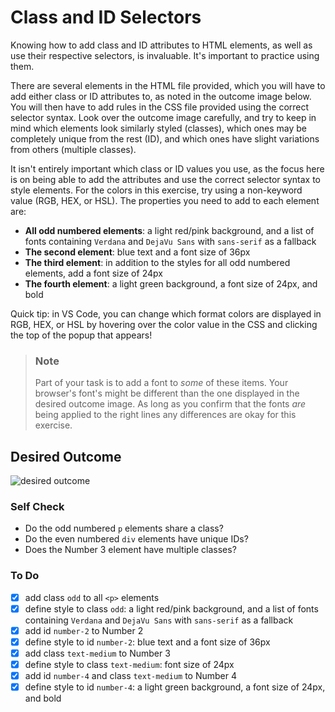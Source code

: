 # Class and ID Selectors

Knowing how to add class and ID attributes to HTML elements, as well as use their respective selectors, is invaluable. It's important to practice using them.

There are several elements in the HTML file provided, which you will have to add either class or ID attributes to, as noted in the outcome image below. You will then have to add rules in the CSS file provided using the correct selector syntax. Look over the outcome image carefully, and try to keep in mind which elements look similarly styled (classes), which ones may be completely unique from the rest (ID), and which ones have slight variations from others (multiple classes).

It isn't entirely important which class or ID values you use, as the focus here is on being able to add the attributes and use the correct selector syntax to style elements. For the colors in this exercise, try using a non-keyword value (RGB, HEX, or HSL). The properties you need to add to each element are:

- **All odd numbered elements**: a light red/pink background, and a list of fonts containing `Verdana` and `DejaVu Sans` with `sans-serif` as a fallback
- **The second element**: blue text and a font size of 36px
- **The third element**: in addition to the styles for all odd numbered elements, add a font size of 24px
- **The fourth element**: a light green background, a font size of 24px, and bold

Quick tip: in VS Code, you can change which format colors are displayed in RGB, HEX, or HSL by hovering over the color value in the CSS and clicking the top of the popup that appears!

> ### Note
>
> Part of your task is to add a font to _some_ of these items. Your browser's font's might be different than the one displayed in the desired outcome image. As long as you confirm that the fonts _are_ being applied to the right lines any differences are okay for this exercise.

## Desired Outcome

![desired outcome](./desired-outcome.png)

### Self Check

- Do the odd numbered `p` elements share a class?
- Do the even numbered `div` elements have unique IDs?
- Does the Number 3 element have multiple classes?

### To Do

- [x] add class `odd` to all `<p>` elements
- [x] define style to class `odd`: a light red/pink background, and a list of fonts containing `Verdana` and `DejaVu Sans` with `sans-serif` as a fallback
- [x] add id `number-2` to Number 2
- [x] define style to id `number-2`: blue text and a font size of 36px
- [x] add class `text-medium` to Number 3
- [x] define style to class `text-medium`: font size of 24px
- [x] add id `number-4` and class `text-medium` to Number 4
- [x] define style to id `number-4`: a light green background, a font size of 24px, and bold
